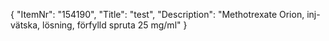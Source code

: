 {
  "ItemNr": "154190",
  "Title": "test",
  "Description": "Methotrexate Orion, inj-vätska, lösning, förfylld spruta 25 mg/ml"
}